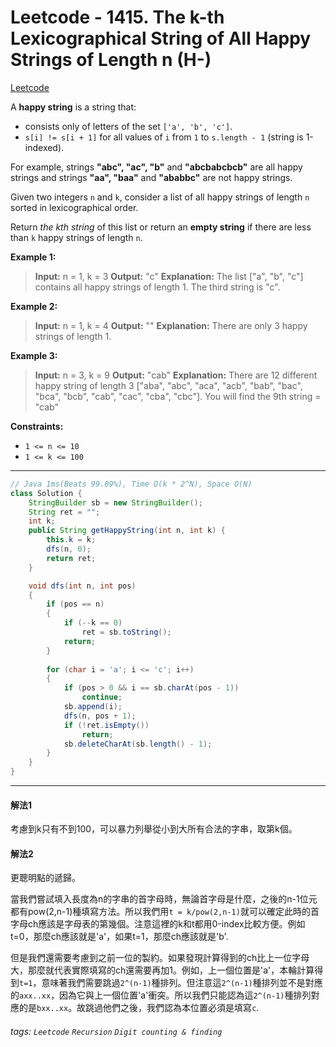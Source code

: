 # Leetcode - 1415. The k-th Lexicographical String of All Happy Strings of Length n (H-)

[Leetcode](https://leetcode.com/problems/the-k-th-lexicographical-string-of-all-happy-strings-of-length-n/)

A **happy string** is a string that:

-   consists only of letters of the set `['a', 'b', 'c']`.
-   `s[i] != s[i + 1]` for all values of `i` from `1` to `s.length - 1` (string is 1-indexed).

For example, strings **"abc", "ac", "b"** and **"abcbabcbcb"** are all happy strings and strings **"aa", "baa"** and **"ababbc"** are not happy strings.

Given two integers `n` and `k`, consider a list of all happy strings of length `n` sorted in lexicographical order.

Return _the kth string_ of this list or return an **empty string** if there are less than `k` happy strings of length `n`.

**Example 1:**

> **Input:** n = 1, k = 3
> **Output:** "c"
> **Explanation:** The list ["a", "b", "c"] contains all happy strings of length 1. The third string is "c".

**Example 2:**

> **Input:** n = 1, k = 4
> **Output:** ""
> **Explanation:** There are only 3 happy strings of length 1.

**Example 3:**

> **Input:** n = 3, k = 9
> **Output:** "cab"
> **Explanation:** There are 12 different happy string of length 3 ["aba", "abc", "aca", "acb", "bab", "bac", "bca", "bcb", "cab", "cac", "cba", "cbc"]. You will find the 9th string = "cab"

**Constraints:**

-   `1 <= n <= 10`
-   `1 <= k <= 100`

---
```java
// Java 1ms(Beats 99.09%), Time O(k * 2^N), Space O(N)
class Solution {
    StringBuilder sb = new StringBuilder();
    String ret = "";
    int k;
    public String getHappyString(int n, int k) {
        this.k = k;
        dfs(n, 0);
        return ret;
    }

    void dfs(int n, int pos)
    {
        if (pos == n)
        {
            if (--k == 0)
                ret = sb.toString();
            return;
        }
            
        for (char i = 'a'; i <= 'c'; i++)
        {
            if (pos > 0 && i == sb.charAt(pos - 1))
                continue;
            sb.append(i);
            dfs(n, pos + 1);
            if (!ret.isEmpty())
                return;
            sb.deleteCharAt(sb.length() - 1);
        }
    }
}
```
---

#### 解法1

[ ](https://github.com/wisdompeak/LeetCode/tree/master/Recursion/1415.The-k-th-Lexicographical-String-of-All-Happy-Strings-of-Length-n#%E8%A7%A3%E6%B3%951)

考慮到k只有不到100，可以暴力列舉從小到大所有合法的字串，取第k個。

#### 解法2

[ ](https://github.com/wisdompeak/LeetCode/tree/master/Recursion/1415.The-k-th-Lexicographical-String-of-All-Happy-Strings-of-Length-n#%E8%A7%A3%E6%B3%952)

更聰明點的遞歸。

當我們嘗試填入長度為n的字串的首字母時，無論首字母是什麼，之後的n-1位元都有pow(2,n-1)種填寫方法。所以我們用`t = k/pow(2,n-1)`就可以確定此時的首字母ch應該是字母表的第幾個。注意這裡的k和t都用0-index比較方便。例如t=0，那麼ch應該就是'a'，如果t=1，那麼ch應該就是'b'.

但是我們還需要考慮到之前一位的製約。如果發現計算得到的ch比上一位字母大，那麼就代表實際填寫的ch還需要再加1。例如，上一個位置是'a'，本輪計算得到`t=1`，意味著我們需要跳過`2^(n-1)`種排列。但注意這`2^(n-1)`種排列並不是對應的`axx..xx`，因為它與上一個位置'a'衝突。所以我們只能認為這`2^(n-1)`種排列對應的是`bxx..xx`。故跳過他們之後，我們認為本位置必須是填寫`c`.


###### tags: `Leetcode` `Recursion` `Digit counting & finding`